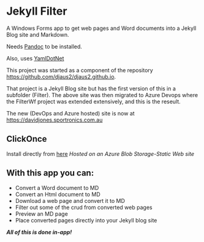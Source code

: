 # Jekyll Filter
A Windows Forms app to get web pages and Word documents into a Jekyll Blog site and Markdown. 

Needs [Pandoc](http://pandoc.org) to be installed.

Also, uses [YamlDotNet](https://www.nuget.org/packages/YamlDotNet)

This project was started as a component of the repository https://github.com/djaus2/djaus2.github.io.

That project is a Jekyll Blog site but has the first version of this in a subfolder (Filter). The above site was then migrated to Azure Devops where the FilterWf project was extended extensively, and this is the reseult.

The new (DevOps and Azure hosted) site is now at https://davidjones.sportronics.com.au

## ClickOnce 
Install directly from [here](https://appz.sportronics.com.au/publish/publish.htm) *Hosted on an Azure Blob Storage-Static Web site*

## With this app you can:
- Convert a Word document to MD
- Convert an Html document to MD
- Download a web page and convert it to MD
- Filter out some of the crud from converted web pages
- Preview an MD page
- Place converted pages directly into your Jekyll blog site

***All of this is done in-app!***

